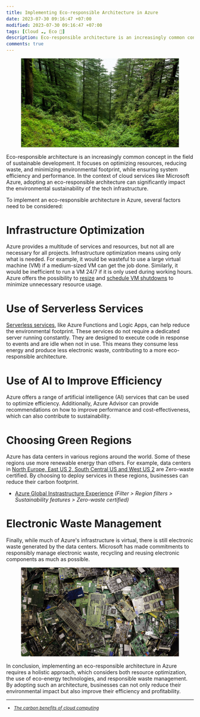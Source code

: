 ```yaml
---
title: Implementing Eco-responsible Architecture in Azure
date: 2023-07-30 09:16:47 +07:00
modified: 2023-07-30 09:16:47 +07:00
tags: [Cloud ☁️, Eco 🌱]
description: Eco-responsible architecture is an increasingly common concept in the field of sustainable development. It focuses on optimizing resources, reducing waste, and minimizing environmental footprint, while ensuring system efficiency and performance.
comments: true
---
```


<figure>
<img src="/assets/img/forest.jpg" alt="">
<figcaption></figcaption>
</figure>

Eco-responsible architecture is an increasingly common concept in the field of sustainable development. It focuses on optimizing resources, reducing waste, and minimizing environmental footprint, while ensuring system efficiency and performance. In the context of cloud services like Microsoft Azure, adopting an eco-responsible architecture can significantly impact the environmental sustainability of the tech infrastructure.

To implement an eco-responsible architecture in Azure, several factors need to be considered:

# Infrastructure Optimization

Azure provides a multitude of services and resources, but not all are necessary for all projects. Infrastructure optimization means using only what is needed. For example, it would be wasteful to use a large virtual machine (VM) if a medium-sized VM can get the job done. Similarly, it would be inefficient to run a VM 24/7 if it is only used during working hours. Azure offers the possibility to [resize](https://learn.microsoft.com/en-us/azure/virtual-machines/resize-vm?tabs=portal#change-the-vm-size) and [schedule VM shutdowns](https://learn.microsoft.com/en-us/azure/automation/automation-solution-vm-management-config#schedule) to minimize unnecessary resource usage.

# Use of Serverless Services

[Serverless services](https://azure.microsoft.com/en-gb/solutions/serverless/#solution), like Azure Functions and Logic Apps, can help reduce the environmental footprint. These services do not require a dedicated server running constantly. They are designed to execute code in response to events and are idle when not in use. This means they consume less energy and produce less electronic waste, contributing to a more eco-responsible architecture.

# Use of AI to Improve Efficiency

Azure offers a range of artificial intelligence (AI) services that can be used to optimize efficiency. Additionally, Azure Advisor can provide recommendations on how to improve performance and cost-effectiveness, which can also contribute to sustainability.

# Choosing Green Regions

Azure has data centers in various regions around the world. Some of these regions use more renewable energy than others. For example, data centers in [North Europe, East US 2, South Central US and West US 2](https://azure.microsoft.com/en-gb/explore/global-infrastructure/products-by-region/?regions=us-east-2,europe-north,us-south-central,us-west-2&products=all) are Zero-waste certified. By choosing to deploy services in these regions, businesses can reduce their carbon footprint.

- [Azure Global Instrastructure Experience](https://datacenters.microsoft.com/globe/explore) _(Filter > Region filters > Sustainability features > Zero-waste certified)_

# Electronic Waste Management

Finally, while much of Azure's infrastructure is virtual, there is still electronic waste generated by the data centers. Microsoft has made commitments to responsibly manage electronic waste, recycling and reusing electronic components as much as possible.

<figure>
<img src="/assets/img/elecwaste.jpg" alt="">
<figcaption></figcaption>
</figure>

In conclusion, implementing an eco-responsible architecture in Azure requires a holistic approach, which considers both resource optimization, the use of eco-energy technologies, and responsible waste management. By adopting such an architecture, businesses can not only reduce their environmental impact but also improve their efficiency and profitability.

<hr>

<p>
    <ul style="font-size: 12px;">
        <li><em><a href="https://download.microsoft.com/download/7/3/9/739BC4AD-A855-436E-961D-9C95EB51DAF9/Microsoft_Cloud_Carbon_Study_2018.pdf">The carbon benefits of cloud computing</a></em></li>
    </ul>
</p>